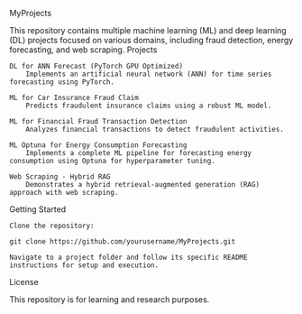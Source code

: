 MyProjects

This repository contains multiple machine learning (ML) and deep learning (DL) projects focused on various domains, including fraud detection, energy forecasting, and web scraping.
Projects

    DL for ANN Forecast (PyTorch GPU Optimized)
        Implements an artificial neural network (ANN) for time series forecasting using PyTorch.

    ML for Car Insurance Fraud Claim
        Predicts fraudulent insurance claims using a robust ML model.

    ML for Financial Fraud Transaction Detection
        Analyzes financial transactions to detect fraudulent activities.

    ML Optuna for Energy Consumption Forecasting
        Implements a complete ML pipeline for forecasting energy consumption using Optuna for hyperparameter tuning.

    Web Scraping - Hybrid RAG
        Demonstrates a hybrid retrieval-augmented generation (RAG) approach with web scraping.

Getting Started

    Clone the repository:

    git clone https://github.com/yourusername/MyProjects.git

    Navigate to a project folder and follow its specific README instructions for setup and execution.

License

This repository is for learning and research purposes.

